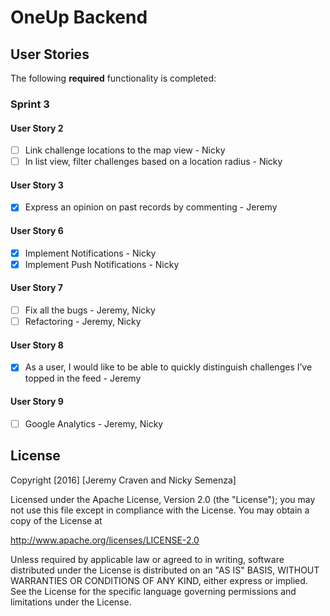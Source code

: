 # OneUp Backend 

## User Stories

The following **required** functionality is completed:

### Sprint 3

#### User Story 2

- [ ] Link challenge locations to the map view - Nicky
- [ ] In list view, filter challenges based on a location radius - Nicky

#### User Story 3

- [X] Express an opinion on past records by commenting - Jeremy

#### User Story 6

- [X] Implement Notifications - Nicky
- [X] Implement Push Notifications - Nicky

#### User Story 7

- [ ] Fix all the bugs - Jeremy, Nicky
- [ ] Refactoring - Jeremy, Nicky

#### User Story 8

- [X] As a user, I would like to be able to quickly distinguish challenges I’ve topped in the feed - Jeremy

#### User Story 9

- [ ] Google Analytics - Jeremy, Nicky

## License

Copyright [2016] [Jeremy Craven and Nicky Semenza]

Licensed under the Apache License, Version 2.0 (the "License");
you may not use this file except in compliance with the License.
You may obtain a copy of the License at

http://www.apache.org/licenses/LICENSE-2.0

Unless required by applicable law or agreed to in writing, software
distributed under the License is distributed on an "AS IS" BASIS,
WITHOUT WARRANTIES OR CONDITIONS OF ANY KIND, either express or implied.
See the License for the specific language governing permissions and
limitations under the License.
